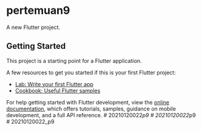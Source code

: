# pertemuan9

A new Flutter project.

## Getting Started

This project is a starting point for a Flutter application.

A few resources to get you started if this is your first Flutter project:

- [Lab: Write your first Flutter app](https://docs.flutter.dev/get-started/codelab)
- [Cookbook: Useful Flutter samples](https://docs.flutter.dev/cookbook)

For help getting started with Flutter development, view the
[online documentation](https://docs.flutter.dev/), which offers tutorials,
samples, guidance on mobile development, and a full API reference.
#   2 0 2 1 0 1 2 0 0 2 2 _ p 9  
 #   2 0 2 1 0 1 2 0 0 2 2 _ p 9  
 #   2 0 2 1 0 1 2 0 0 2 2 _ p 9  
 